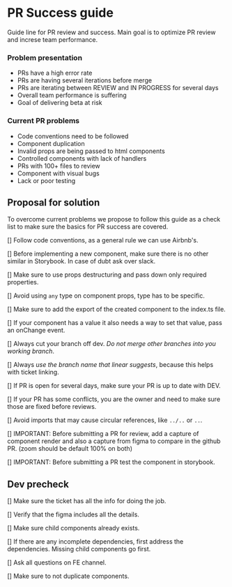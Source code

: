 # PR Success guide

Guide line for PR review and success. Main goal is to optimize PR review and increse team performance.

### Problem presentation

* PRs have a high error rate
* PRs are having several iterations before merge
* PRs are iterating between REVIEW and IN PROGRESS for several days
* Overall team performance is suffering
* Goal of delivering beta at risk

### Current PR problems

* Code conventions need to be followed
* Component duplication
* Invalid props are being passed to html components
* Controlled components with lack of handlers
* PRs with 100+ files to review
* Component with visual bugs
* Lack or poor testing

## Proposal for solution

To overcome current problems we propose to follow this guide as a check list to make sure the basics for PR success are covered.

[] Follow code conventions, as a general rule we can use Airbnb's.

[] Before implementing a new component, make sure there is no other similar in Storybook. In case of dubt ask over slack.

[] Make sure to use props destructuring and pass down only required properties.

[] Avoid using `any` type on component props, type has to be specific.

[] Make sure to add the export of the created component to the index.ts file.

[] If your component has a value it also needs a way to set that value, pass an onChange event.

[] Always cut your branch off dev. *Do not merge other branches into you working branch*.

[] Always *use the branch name that linear suggests*, because this helps with ticket linking.

[] If PR is open for several days, make sure your PR is up to date with DEV.

[] If your PR has some conflicts, you are the owner and need to make sure those are fixed before reviews.

[] Avoid imports that may cause circular references, like `../..` or `..`.

[] IMPORTANT: Before submitting a PR for review, add a capture of component render and also a capture from figma to compare in the github PR. (zoom should be default 100% on both)

[] IMPORTANT: Before submitting a PR test the component in storybook.

## Dev precheck

[] Make sure the ticket has all the info for doing the job.

[] Verify that the figma includes all the details.

[] Make sure child components already exists.

[] If there are any incomplete dependencies, first address the dependencies. Missing child components go first.

[] Ask all questions on FE channel.

[] Make sure to not duplicate components.
